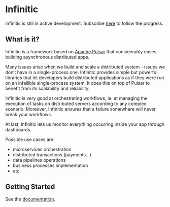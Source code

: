 # Infinitic

Infinitic is still in active development. Subscribe [here](https://infinitic.substack.com) to follow the progress.

## What is it?

Infinitic is a framework based on [Apache Pulsar](https://pulsar.apache.org/) that considerably eases building asynchronous distributed apps.

Many issues arise when we build and scale a distributed system - issues we don’t have in a single-process one. Infinitic provides simple but powerful libraries that let developers build distributed applications as if they were run on an infallible single-process system. It does this on top of Pulsar to benefit from its scalability and reliability.

Infinitic is very good at orchestrating workflows, ie. at managing the execution of tasks on distributed servers according to any complex scenario. Moreover, Infinitic ensures that a failure somewhere will never break your workflows.

At last, Infinitic lets us monitor everything occurring inside your app through dashboards.

Possible use cases are:

- microservices orchestration
- distributed transactions (payments...)
- data pipelines operations
- business processes implementation
- etc.

## Getting Started

See the [documentation](https://docs.infinitic.io).
